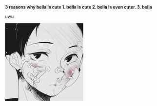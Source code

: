 <html>


<head>
<title> 3 reasons why bella is a cutie </title>
</head>

<body>

<strong> 3 reasons why bella is cute </strong>
<strong> 1. bella is cute </strong>
<strong> 2. bella is even cuter. </strong>
<strong> 3. bella </strong>

<p> uwu <p>
<img src="cutie.jpg" alt="cutie">
<html>
